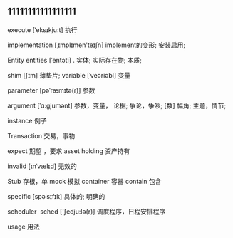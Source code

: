 ## 11111111111111111

execute	[ˈeksɪkju:t]  执行

implementation  [ˌɪmplɪmen'teɪʃn]   implement的变形; 安装启用;

Entity entities	[ˈentəti] . 实体; 实际存在物; 本质;

shim	[ʃɪm]	薄垫片;
variable   [ˈveəriəbl] 变量
 
parameter  [pəˈræmɪtə(r)]  参数

argument [ˈɑ:gjumənt] 参数，变量， 论据; 争论，争吵; [数] 幅角; 主题，情节;

instance  例子 

Transaction  交易，事物

expect  期望 ，要求
asset holding  资产持有

invalid	 [ɪnˈvælɪd] 无效的


Stub 存根，单   mock 模拟  container  容器   contain 包含


specific	[spəˈsɪfɪk] 具体的; 明确的


scheduler  sched  ['ʃedju:lə(r)]  调度程序，日程安排程序


usage    用法
